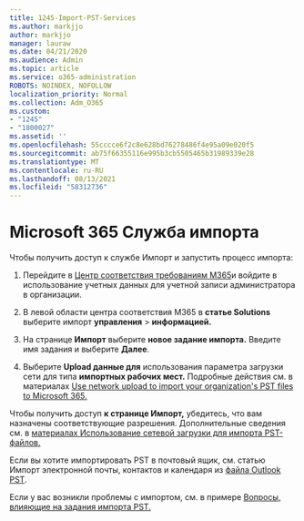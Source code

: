 ```yaml
---
title: 1245-Import-PST-Services
ms.author: markjjo
author: markjjo
manager: lauraw
ms.date: 04/21/2020
ms.audience: Admin
ms.topic: article
ms.service: o365-administration
ROBOTS: NOINDEX, NOFOLLOW
localization_priority: Normal
ms.collection: Adm_O365
ms.custom:
- "1245"
- "1800027"
ms.assetid: ''
ms.openlocfilehash: 55cccce6f2c8e628bd76278486f4e95a09e020f5
ms.sourcegitcommit: ab75f66355116e995b3cb5505465b31989339e28
ms.translationtype: MT
ms.contentlocale: ru-RU
ms.lasthandoff: 08/13/2021
ms.locfileid: "58312736"
---
```

# <a name="microsoft-365-import-service"></a>Microsoft 365 Служба импорта

Чтобы получить доступ к службе Импорт и запустить процесс импорта:

1. Перейдите в [Центр соответствия требованиям M365](https://compliance.microsoft.com/)и войдите в использование учетных данных для учетной записи администратора в организации.

1. В левой области центра соответствия M365 в **статье Solutions** выберите импорт **управления**  >  **информацией.**

1. На странице **Импорт** выберите **новое задание импорта.** Введите имя задания и выберите **Далее**.

1. Выберите **Upload данные для** использования параметра загрузки сети для типа **импортных рабочих мест.** Подробные действия см. в материалах [Use network upload to import your organization's PST files to Microsoft 365.](https://docs.microsoft.com/compliance/use-network-upload-to-import-pst-files)

Чтобы получить доступ **к странице Импорт,** убедитесь, что вам назначены соответствующие разрешения. Дополнительные сведения см. в [материалах Использование сетевой загрузки для импорта PST-файлов.](https://docs.microsoft.com/microsoft-365/compliance/importing-pst-files-to-office-365#using-network-upload-to-import-pst-files)

Если вы хотите импортировать PST в почтовый ящик, см. статью Импорт электронной почты, контактов и календаря из [файла Outlook PST](https://support.office.com/article/import-email-contacts-and-calendar-from-an-outlook-pst-file-431a8e9a-f99f-4d5f-ae48-ded54b3440ac).

Если у вас возникли проблемы с импортом, см. в примере [Вопросы, влияющие на задания импорта PST.](https://docs.microsoft.com/office365/troubleshoot/pst-import-service/issues-with-pst-import-job)

